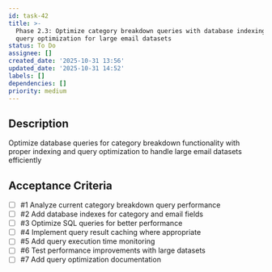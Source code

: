 ```yaml
---
id: task-42
title: >-
  Phase 2.3: Optimize category breakdown queries with database indexing and
  query optimization for large email datasets
status: To Do
assignee: []
created_date: '2025-10-31 13:56'
updated_date: '2025-10-31 14:52'
labels: []
dependencies: []
priority: medium
---
```


## Description

<!-- SECTION:DESCRIPTION:BEGIN -->
Optimize database queries for category breakdown functionality with proper indexing and query optimization to handle large email datasets efficiently
<!-- SECTION:DESCRIPTION:END -->

## Acceptance Criteria
<!-- AC:BEGIN -->
- [ ] #1 Analyze current category breakdown query performance
- [ ] #2 Add database indexes for category and email fields
- [ ] #3 Optimize SQL queries for better performance
- [ ] #4 Implement query result caching where appropriate
- [ ] #5 Add query execution time monitoring
- [ ] #6 Test performance improvements with large datasets
- [ ] #7 Add query optimization documentation
<!-- AC:END -->
